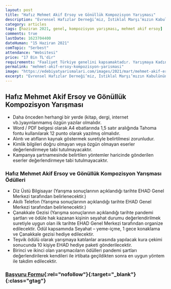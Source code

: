 ```yaml
---
layout: post
title: "Hafız Mehmet Akif Ersoy ve Gönüllük Kompozisyon Yarışması"
description: "Evrensel Hafızlar Derneği’miz, İstiklal Marşı’mızın Kabulünün 100.Yılı Anısına Hafız Mehmet Akif Ersoy ve Gönüllülük adlı ödüllü kompozisyon yarışması tertip etmiştir."
category: articles
tags: [haziran 2021, genel, kompozisyon yarışması, mehmet akif ersoy]
comments: true
lastDate: 1623704400    
dateHuman: "15 Haziran 2021"
comTopic: "Serbest"
attendance: "Websitesi"
price: "17 Bin TL'dir"
requirements: "Faaliyet Türkiye genelini kapsamaktadır. Yarışmaya Kadın/Erkek her yaş grubundan başvuru yapılabilir"
permalink: "mehmet-akif-ersoy-kompozisyon-yarismasi"
image: "https://edebiyatyarismalari.com/images/2021/mart/mehmet-akif-ersoy-kompozisyon-yarismasi.jpg"
excerpt: "Evrensel Hafızlar Derneği’miz, İstiklal Marşı’mızın Kabulünün 100.Yılı Anısına Hafız Mehmet Akif Ersoy ve Gönüllülük adlı ödüllü kompozisyon yarışması tertip etmiştir."
---
```


## Hafız Mehmet Akif Ersoy ve Gönüllük Kompozisyon Yarışması
- Daha önceden herhangi bir yerde (kitap, dergi, internet vb.)yayınlanmamış özgün yazılar olmalıdır.
- Word / PDF belgesi olarak A4 ebatlarında 1,5 satır aralığında Tahoma fontu kullanılarak 12 punto olarak yazılmış olmalıdır.
- Alıntı ve atıfların kaynak göstermek suretiyle belirtilmesi zorunludur.
- Kimlik bilgileri doğru olmayan veya özgün olmayan eserler değerlendirmeye tabi tutulmayacaktır.
- Kampanya şartnamesinde belirtilen yöntemler haricinde gönderilen eserler değerlendirmeye tabi tutulmayacaktır.

### Hafız Mehmet Akif Ersoy ve Gönüllük Kompozisyon Yarışması Ödülleri
- Diz Üstü Bilgisayar (Yarışma sonuçlarının açıklandığı tarihte EHAD Genel Merkezi tarafından belirlenecektir.)
- Akıllı Telefon (Yarışma sonuçlarının açıklandığı tarihte EHAD Genel Merkezi tarafından belirlenecektir.)
- Çanakkale Gezisi (Yarışma sonuçlarının açıklandığı tarihte pandemi şartları ve ödüle hak kazanan kişinin seyahat durumu değerlendirilmek suretiyle uygun olan ilk tarihte EHAD Genel Merkezi tarafından organize edilecektir. Ödül kapsamında Seyahat – yeme-içme, 1 gece konaklama ve Çanakkale gezisi hediye edilecektir.
- Teşvik ödülü olarak yarışmaya katılanlar arasında yapılacak kura çekimi sonucunda 10 kişiye EHAD hediye paketi gönderilecektir.
- Birinci ve ikinci olan yarışmacıların ödülleri pandemi şartları değerlendirilerek kendileri ile irtibata geçildikten sonra en uygun yöntem ile takdim edilecektir.

### [Başvuru Formu](https://docs.google.com/forms/d/e/1FAIpQLSe06L1f569P8yPj1AwIdAK9I-7uShsrDrUJMMmQgymVOOmyMg/viewform){:rel="nofollow"}{:target="_blank"}{:class="gtag"}